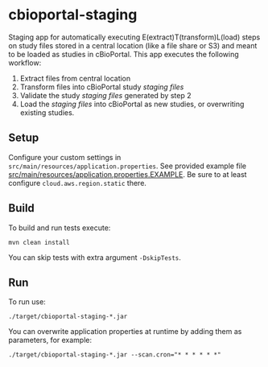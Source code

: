 # cbioportal-staging
Staging app for automatically executing E(extract)T(transform)L(load) steps on study files stored in a central location (like a file share or S3) and meant to be loaded as studies in cBioPortal. This app executes the following workflow:

1. Extract files from central location
2. Transform files into cBioPortal study *staging files*
3. Validate the study *staging files* generated by step 2
4. Load the *staging files* into cBioPortal as new studies, or overwriting existing studies.

## Setup

Configure your custom settings in `src/main/resources/application.properties`. See provided example file [src/main/resources/application.properties.EXAMPLE](src/main/resources/application.properties.EXAMPLE). Be sure to at least
configure `cloud.aws.region.static` there. 

## Build

To build and run tests execute:
```
mvn clean install
```
You can skip tests with extra argument `-DskipTests`.

## Run

To run use: 
```
./target/cbioportal-staging-*.jar
```

You can overwrite application properties at runtime by adding them as parameters, for example:
```
./target/cbioportal-staging-*.jar --scan.cron="* * * * * *"
```
